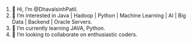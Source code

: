 1. 👋 Hi, I’m @DhavalsinhPatil.
2. 👀 I’m interested in Java | Hadoop | Python | Machine Learning | AI | Big Data | Backend | Oracle Servers.
3. 🌱 I’m currently learning JAVA, Python.
4. 💞️ I’m looking to collaborate on enthusiastic coders.
